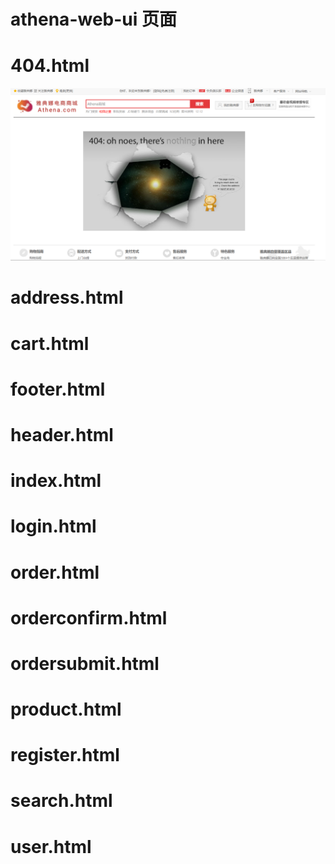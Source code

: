 # athena-web-ui 页面

# 404.html
![img.png](../athena-mall开发文档/athena商城页面/images/404.png)
# address.html

# cart.html

# footer.html

# header.html

# index.html

# login.html

# order.html

# orderconfirm.html

# ordersubmit.html

# product.html

# register.html

# search.html

# user.html